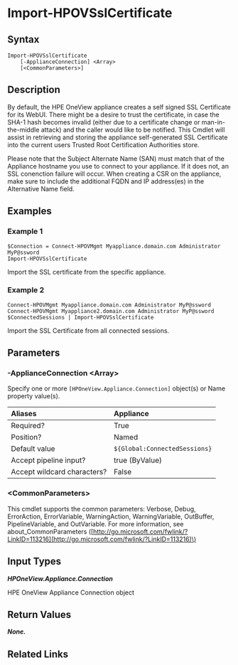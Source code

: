 ﻿---
description: Import an appliance SSL Certificate.
---

# Import-HPOVSslCertificate

## Syntax

```text
Import-HPOVSslCertificate
    [-ApplianceConnection] <Array>
    [<CommonParameters>]
```

## Description

By default, the HPE OneView appliance creates a self signed SSL Certificate for its WebUI.  There might be a desire to trust the certificate, in case the SHA-1 hash becomes invalid (either due to a certificate change or man-in-the-middle attack) and the caller would like to be notified.  This Cmdlet will assist in retrieving and storing the appliance self-generated SSL Certificate into the current users Trusted Root Certification Authorities store.

Please note that the Subject Alternate Name (SAN) must match that of the Appliance hostname you use to connect to your appliance.  If it does not, an SSL conenction failure will occur.  When creating a CSR on the appliance, make sure to include the additional FQDN and IP address(es) in the Alternative Name field.

## Examples

###  Example 1 

```text
$Connection = Connect-HPOVMgmt Myappliance.domain.com Administrator MyP@ssword
Import-HPOVSslCertificate
```

Import the SSL certificate from the specific appliance.

###  Example 2 

```text
Connect-HPOVMgmt Myappliance.domain.com Administrator MyP@ssword
Connect-HPOVMgmt Myappliance2.domain.com Administrator MyP@ssword
$ConnectedSessions | Import-HPOVSslCertificate 
```

Import the SSL Certificate from all connected sessions.

## Parameters

### -ApplianceConnection &lt;Array&gt;

Specify one or more `[HPOneView.Appliance.Connection]` object(s) or Name property value(s).

| Aliases | Appliance |
| :--- | :--- |
| Required? | True |
| Position? | Named |
| Default value | `${Global:ConnectedSessions}` |
| Accept pipeline input? | true (ByValue) |
| Accept wildcard characters? | False |

### &lt;CommonParameters&gt;

This cmdlet supports the common parameters: Verbose, Debug, ErrorAction, ErrorVariable, WarningAction, WarningVariable, OutBuffer, PipelineVariable, and OutVariable. For more information, see about\_CommonParameters \([http://go.microsoft.com/fwlink/?LinkID=113216](http://go.microsoft.com/fwlink/?LinkID=113216)\)

## Input Types

_**HPOneView.Appliance.Connection**_

HPE OneView Appliance Connection object

## Return Values

_**None.**_



## Related Links

